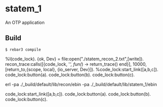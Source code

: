 statem_1
=====

An OTP application

Build
-----

    $ rebar3 compile

%l(code_lock).
{ok, Dev} = file:open("./statem_recon_2.txt",[write]).
recon_trace:calls([{code_lock, '_', fun(_) -> return_trace() end}], 10000, [return_to,{scope, local}, {io_server, Dev}]).
%code_lock:start_link([a,b,c]).
code_lock:button(a).
code_lock:button(b).
code_lock:button(c).



 erl -pa ./_build/default/lib/recon/ebin -pa ./_build/default/lib/statem_1/ebin

 code_lock:start_link([a,b,c]).
 code_lock:button(a).
 code_lock:button(b).
 code_lock:button(c).

